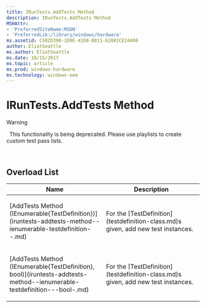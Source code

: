 ```yaml
---
title: IRunTests.AddTests Method
description: IRunTests.AddTests Method
MSHAttr:
- 'PreferredSiteName:MSDN'
- 'PreferredLib:/library/windows/hardware'
ms.assetid: C5B2D390-1D0E-41D0-B811-62081CE24A98
author: EliotSeattle
ms.author: EliotSeattle
ms.date: 10/15/2017
ms.topic: article
ms.prod: windows-hardware
ms.technology: windows-oem
---
```


# IRunTests.AddTests Method

>[!WARNING]
>  This functionality is being deprecated. Please use playlists to create custom test pass lists.

 

## <span id="Overload_List"></span><span id="overload_list"></span><span id="OVERLOAD_LIST"></span>Overload List


<table>
<colgroup>
<col width="50%" />
<col width="50%" />
</colgroup>
<thead>
<tr class="header">
<th>Name</th>
<th>Description</th>
</tr>
</thead>
<tbody>
<tr class="odd">
<td><p>[AddTests Method (IEnumerable{TestDefinition})](iruntests-addtests-method--ienumerable-testdefinition--.md)</p></td>
<td><p>For the [TestDefinition](testdefinition-class.md)s given, add new test instances.</p></td>
</tr>
<tr class="even">
<td><p>[AddTests Method (IEnumerable{TestDefinition}, bool)](iruntests-addtests-method--ienumerable-testdefinition---bool-.md)</p></td>
<td><p>For the [TestDefinition](testdefinition-class.md)s given, add new test instances.</p></td>
</tr>
</tbody>
</table>

 

 

 






